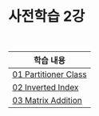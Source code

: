 # 사전학습 2강

<br>

| 학습 내용                                         |
| ------------------------------------------------- |
| [01 Partitioner Class](./01_Partitioner_Class.md) |
| [02 Inverted Index](./02_Inverted_Index.md)       |
| [03 Matrix Addition](./03_Matrix_Addition.md)     |

